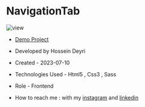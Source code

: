 # NavigationTab

![view](https://github.com/hossein-deyri/NavigationTab-Trick/assets/136192436/7be2f1c1-8e4a-4594-b61d-e1e63913f669)

- [Demo Project]( https://hossein-deyri.github.io/NavigationTab-Trick/)

- Developed by Hossein Deyri

- Created - 2023-07-10

- Technologies Used - Html5 , Css3 , Sass 

- Role - Frontend

- How to reach me : with my [instagram](https://www.instagram.com/hossein.deyri_web) and [linkedin](https://www.linkedin.com/in/hossein-deyri)
